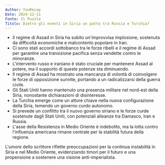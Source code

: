 ```yaml
---
Author: YouRecap
Date: 2024-12-11
Fonte: Il Puzzle
Titolo: Dietro gli eventi in Siria un patto tra Russia e Turchia?
---
```


- Il regime di Assad in Siria ha subito un'improvvisa implosione, sostenuta da difficoltà economiche e malcontento popolare in Iran.
- Ci sono stati accordi sottobanco tra le forze ribelli e il regime di Assad per garantire una transizione pacifica senza vendette contro le minoranze.
- L'intervento russo e iraniano è stato cruciale per mantenere Assad al potere, ma il supporto di queste potenze sta diminuendo.
- Il regime di Assad ha mostrato una mancanza di volontà di coinvolgere le forze di opposizione sunnite, portando a un radicalizzarsi della guerra civile.
- Gli Stati Uniti hanno mantenuto una presenza militare nel nord-est della Siria, nonostante dichiarazioni di disinteresse.
- La Turchia emerge come un attore chiave nella nuova configurazione della Siria, temendo un governo curdo autonomo.
- Si prevede un conflitto tra il nuovo governo siriano e le forze curde sostenute dagli Stati Uniti, con potenziali alleanze tra Damasco, Iran e Russia.
- L'asse della Resistenza in Medio Oriente è indebolito, ma la lotta contro l'influenza americana rimane centrale per la stabilità futura della regione.

L'umore dello scrittore riflette preoccupazioni per la continua instabilità in Siria e nel Medio Oriente, evidenziando timori per il futuro e una propensione a sostenere una visione anti-imperialista.
